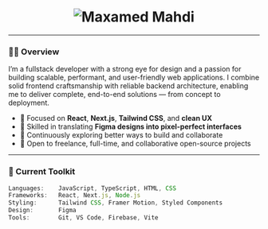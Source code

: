 <h1 align="center">
  <img src="https://readme-typing-svg.demolab.com?font=Fira+Code&size=28&pause=1000&color=36BCF7&center=true&vCenter=true&width=500&lines=Hello+There!+I'm+Maxamed+Mahdi;" alt="Maxamed Mahdi" />
</h1>

---

### 👨‍💻 Overview

I’m a fullstack developer with a strong eye for design and a passion for building scalable, performant, and user-friendly web applications. I combine solid frontend craftsmanship with reliable backend architecture, enabling me to deliver complete, end-to-end solutions — from concept to deployment.

- 🎯 Focused on **React**, **Next.js**, **Tailwind CSS**, and **clean UX**
- 🎨 Skilled in translating **Figma designs into pixel-perfect interfaces**
- 🚀 Continuously exploring better ways to build and collaborate
- 🤝 Open to freelance, full-time, and collaborative open-source projects

---

### 💼 Current Toolkit

```ts
Languages:    JavaScript, TypeScript, HTML, CSS  
Frameworks:   React, Next.js, Node.js  
Styling:      Tailwind CSS, Framer Motion, Styled Components  
Design:       Figma 
Tools:        Git, VS Code, Firebase, Vite
